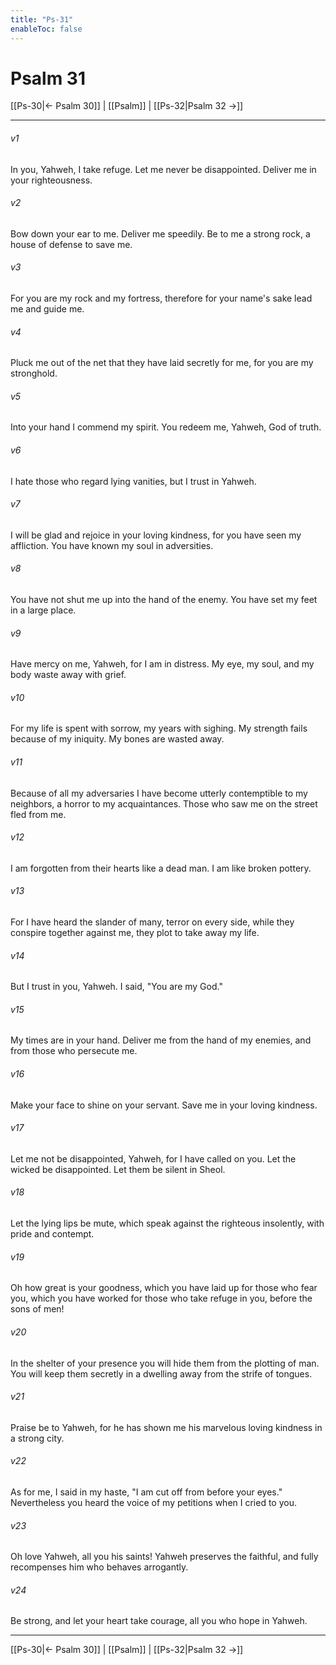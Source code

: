 ```yaml
---
title: "Ps-31"
enableToc: false
---
```

# Psalm 31

[[Ps-30|← Psalm 30]] | [[Psalm]] | [[Ps-32|Psalm 32 →]]
***



###### v1 
In you, Yahweh, I take refuge. Let me never be disappointed. Deliver me in your righteousness. 

###### v2 
Bow down your ear to me. Deliver me speedily. Be to me a strong rock, a house of defense to save me. 

###### v3 
For you are my rock and my fortress, therefore for your name's sake lead me and guide me. 

###### v4 
Pluck me out of the net that they have laid secretly for me, for you are my stronghold. 

###### v5 
Into your hand I commend my spirit. You redeem me, Yahweh, God of truth. 

###### v6 
I hate those who regard lying vanities, but I trust in Yahweh. 

###### v7 
I will be glad and rejoice in your loving kindness, for you have seen my affliction. You have known my soul in adversities. 

###### v8 
You have not shut me up into the hand of the enemy. You have set my feet in a large place. 

###### v9 
Have mercy on me, Yahweh, for I am in distress. My eye, my soul, and my body waste away with grief. 

###### v10 
For my life is spent with sorrow, my years with sighing. My strength fails because of my iniquity. My bones are wasted away. 

###### v11 
Because of all my adversaries I have become utterly contemptible to my neighbors, a horror to my acquaintances. Those who saw me on the street fled from me. 

###### v12 
I am forgotten from their hearts like a dead man. I am like broken pottery. 

###### v13 
For I have heard the slander of many, terror on every side, while they conspire together against me, they plot to take away my life. 

###### v14 
But I trust in you, Yahweh. I said, "You are my God." 

###### v15 
My times are in your hand. Deliver me from the hand of my enemies, and from those who persecute me. 

###### v16 
Make your face to shine on your servant. Save me in your loving kindness. 

###### v17 
Let me not be disappointed, Yahweh, for I have called on you. Let the wicked be disappointed. Let them be silent in Sheol. 

###### v18 
Let the lying lips be mute, which speak against the righteous insolently, with pride and contempt. 

###### v19 
Oh how great is your goodness, which you have laid up for those who fear you, which you have worked for those who take refuge in you, before the sons of men! 

###### v20 
In the shelter of your presence you will hide them from the plotting of man. You will keep them secretly in a dwelling away from the strife of tongues. 

###### v21 
Praise be to Yahweh, for he has shown me his marvelous loving kindness in a strong city. 

###### v22 
As for me, I said in my haste, "I am cut off from before your eyes." Nevertheless you heard the voice of my petitions when I cried to you. 

###### v23 
Oh love Yahweh, all you his saints! Yahweh preserves the faithful, and fully recompenses him who behaves arrogantly. 

###### v24 
Be strong, and let your heart take courage, all you who hope in Yahweh.

***
[[Ps-30|← Psalm 30]] | [[Psalm]] | [[Ps-32|Psalm 32 →]]
